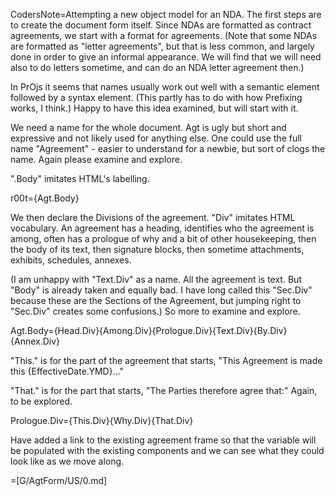 CodersNote=Attempting a new object model for an NDA.  The first steps are to create the document form itself. Since NDAs are formatted as contract agreements, we start with a format for agreements.  (Note that some NDAs are formatted as "letter agreements", but that is less common, and largely done in order to give an informal appearance.  We will find that we will need also to do letters sometime, and can do an NDA letter agreement then.)

In PrOjs it seems that names usually work out well with a semantic element followed by a syntax element.  (This partly has to do with how Prefixing works, I think.)  Happy to have this idea examined, but will start with it.

We need a name for the whole document.  Agt is ugly but short and expressive and not likely used for anything else.  One could use the full name "Agreement" - easier to understand for a newbie, but sort of clogs the name.  Again please examine and explore. 

".Body" imitates HTML's labelling.


r00t={Agt.Body}

We then declare the Divisions of the agreement.  "Div" imitates HTML vocabulary.  An agreement has a heading, identifies who the agreement is among, often has a prologue of why and a bit of other housekeeping, then the body of its text, then signature blocks, then sometime attachments, exhibits, schedules, annexes.  

(I am unhappy with "Text.Div" as a name.  All the agreement is text.  But "Body" is already taken and equally bad.  I have long called this "Sec.Div" because these are the Sections of the Agreement, but jumping right to "Sec.Div" creates some confusions.)  So more to examine and explore.


Agt.Body={Head.Div}{Among.Div}{Prologue.Div}{Text.Div}{By.Div}{Annex.Div}


"This." is for the part of the agreement that starts, "This Agreement is made this {EffectiveDate.YMD}..."  

"That." is for the part that starts, "The Parties therefore agree that:" Again, to be explored.


Prologue.Div={This.Div}{Why.Div}{That.Div}

Have added a link to the existing agreement frame so that the variable will be populated with the existing components and we can see what they could look like as we move along. 

=[G/AgtForm/US/0.md]


